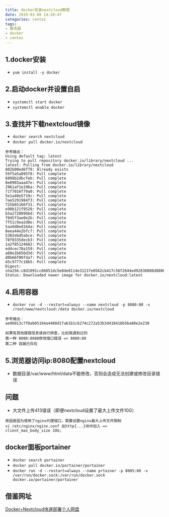 ```yaml
---
title: docker安装nextcloud教程
date: 2019-03-08 14:20:47
categories: centos
tags: 
- 服务器
- docker
- centos
---
```


## 1.docker安装
* <code>yum install -y docker</code>

## 2.启动docker并设置自启
* <code>systemctl start docker</code>
* <code>systemctl enable docker</code>


## 3.查找并下载nextcloud镜像
* <code>docker search nextcloud</code>
* <code>docker pull docker.io/nextcloud</code>
```
参考输出：
Using default tag: latest
Trying to pull repository docker.io/library/nextcloud ...
latest: Pulling from docker.io/library/nextcloud
802b00ed6f79: Already exists
59f5a5a895f8: Pull complete
6898b2dbcfeb: Pull complete
8e0903aaa47e: Pull complete
2961af1e196a: Pull complete
71f7016f79a0: Pull complete
5e1a48e5719c: Pull complete
7ae5291984f3: Pull complete
725b65166f31: Pull complete
e90b121f9520: Pull complete
b5a272809bbd: Pull complete
f045f3ae0e2b: Pull complete
7f51c9ea2d8e: Pull complete
5aa9d0ed164a: Pull complete
8eea44e2bfc7: Pull complete
5302ebd5abce: Pull complete
78f0335decb3: Pull complete
1a2f85124682: Pull complete
ed4cec78a159: Pull complete
a68e1b656d3d: Pull complete
d0b66f00fda7: Pull complete
45c9777c18b5: Pull complete
Digest: sha256:c8d1091cc86051dc5e8de0114e3121fe0562cb417c56f2644ed92838008d8806
Status: Downloaded newer image for docker.io/nextcloud:latest
```

## 4.启用容器
* <code>docker run -d -\-restart=always -\-name nextcloud -p 8080:80 -v /root/www/nextcloud:/data docker.io/nextcloud</code>

```
参考输出：
ae96013c7f0ab05194a4488d1fa61b1c6274c272a53b3d418418b56a88e2e230

如果有其他报错信息请自行排查，比如我遇到过的
第一种 8080:8080修改端口错误 => 8080:80
第二种 容器已存在
```

## 5.浏览器访问ip:8080配置nextcloud
* 数据目录/var/www/html/data不能修改，否则会造成无法创建或修改目录错误

## 问题
* 大文件上传413错误（即便nextcloud设置了最大上传文件10G）
```
原因是因为使用了nginx代理端口，需要设置nginx最大上传文件限制
vi /etc/nginx/nginx.conf 在http{...}块中加入 =>
client_max_body_size 10G;
```

## docker面板portainer
* <code>docker search portainer</code>
* <code>docker pull docker.io/portainer/portainer</code>
* <code>docker run -d -\-restart=always -\-name prtainer -p 8085:80 -v /var/run/docker.sock:/var/run/docker.sock docker.io/portainer/portainer</code>

## 借鉴网址
[Docker+Nextcloud快速部署个人网盘](https://www.cnblogs.com/Timesi/p/9688463.html)
